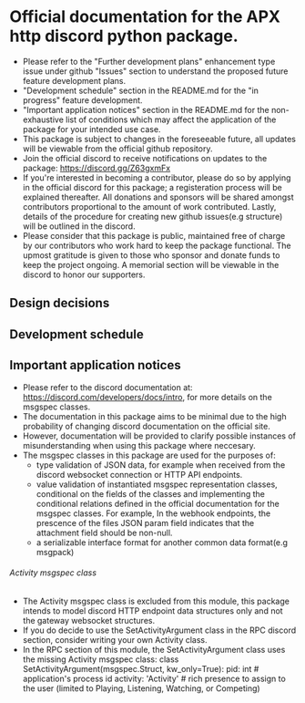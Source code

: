# Official documentation for the APX http discord python package.
- Please refer to the "Further development plans" enhancement type issue under github "Issues" section to understand the proposed future feature development plans.
- "Development schedule" section in the README.md for the "in progress" feature development.
- "Important application notices" section in the README.md for the non-exhaustive list of conditions which may affect the application of the package for your intended use case.
- This package is subject to changes in the foreseeable future, all updates will be viewable from the official github repository.
- Join the official discord to receive notifications on updates to the package:
https://discord.gg/Z63gxmFx
- If you're interested in becoming a contributor, please do so by applying in the official discord for this package; a registeration process will be explained thereafter. All donations and sponsors will be shared amongst contributors proportional to the amount of work contributed. Lastly, details of the procedure for creating new github issues(e.g structure) will be outlined in the discord.
- Please consider that this package is public, maintained free of charge by our contributors who work hard to keep the package functional. The upmost gratitude is given to those who sponsor and donate funds to keep the project ongoing. A memorial section will be viewable in the discord to honor our supporters.

## Design decisions

## Development schedule

## Important application notices
- Please refer to the discord documentation at: https://discord.com/developers/docs/intro, for more details on the msgspec classes.
- The documentation in this package aims to be minimal due to the high probability of changing discord documentation on the official site.
- However, documentation will be provided to clarify possible instances of misunderstanding when using this package where neccesary.
- The msgspec classes in this package are used for the purposes of:
    - type validation of JSON data, for example when received from the discord websocket connection or HTTP API endpoints.
    - value validation of instantiated msgspec representation classes, conditional on the fields of the classes and
    implementing the conditional relations defined in the official documentation for the msgspec classes.
    For example,
    In the webhook endpoints, the prescence of the files JSON param field indicates that the attachment field should be non-null.
    - a serializable interface format for another common data format(e.g msgpack)

###### Activity msgspec class
- The Activity msgspec class is excluded from this module, this package intends to model discord HTTP endpoint data structures only and not the gateway websocket structures. 
- If you do decide to use the SetActivityArgument class in the RPC discord section, consider writing your own Activity class. 
- In the RPC section of this module, the SetActivityArgument class uses the missing Activity msgspec class:
  class SetActivityArgument(msgspec.Struct, kw_only=True):
      pid: int  # application's process id
        activity: 'Activity'  # rich presence to assign to the user (limited to Playing, Listening, Watching, or Competing)
